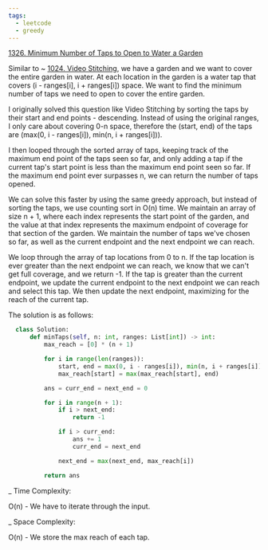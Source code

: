 ```yaml
---
tags:
  - leetcode
  - greedy
---
```


<a href="https://leetcode.com/problems/minimum-number-of-taps-to-open-to-water-a-garden/">
1326. Minimum Number of Taps to Open to Water a Garden</a>

Similar to ~ <a href="1024.html">1024. Video Stitching</a>, we have a garden and
we want to cover the entire garden in water. At each location in the garden is a
water tap that covers (i - ranges[i], i + ranges[i]) space. We want to find the
minimum number of taps we need to open to cover the entire garden.

I originally solved this question like Video Stitching by sorting the taps by
their start and end points - descending. Instead of using the original ranges, I
only care about covering 0-n space, therefore the (start, end) of the taps are
(max(0, i - ranges[i]), min(n, i + ranges[i])).

I then looped through the sorted array of taps, keeping track of the maximum end
point of the taps seen so far, and only adding a tap if the current tap's start
point is less than the maximum end point seen so far. If the maximum end point
ever surpasses n, we can return the number of taps opened.

We can solve this faster by using the same greedy approach, but instead of
sorting the taps, we use counting sort in O(n) time. We maintain an array of
size n + 1, where each index represents the start point of the garden, and the
value at that index represents the maximum endpoint of coverage for that section
of the garden. We maintain the number of taps we've chosen so far, as well as
the current endpoint and the next endpoint we can reach.

We loop through the array of tap locations from 0 to n. If the tap location is
ever greater than the next endpoint we can reach, we know that we can't get full
coverage, and we return -1. If the tap is greater than the current endpoint, we
update the current endpoint to the next endpoint we can reach and select this
tap. We then update the next endpoint, maximizing for the reach of the current
tap.

The solution is as follows:

```python
  class Solution:
      def minTaps(self, n: int, ranges: List[int]) -> int:
          max_reach = [0] * (n + 1)

          for i in range(len(ranges)):
              start, end = max(0, i - ranges[i]), min(n, i + ranges[i])
              max_reach[start] = max(max_reach[start], end)

          ans = curr_end = next_end = 0

          for i in range(n + 1):
              if i > next_end:
                  return -1

              if i > curr_end:
                  ans += 1
                  curr_end = next_end

              next_end = max(next_end, max_reach[i])

          return ans
```

\_ Time Complexity:

O(n) - We have to iterate through the input.

\_ Space Complexity:

O(n) - We store the max reach of each tap.
